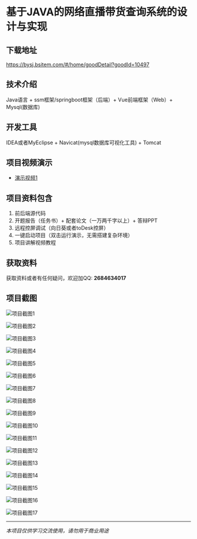 # 基于JAVA的网络直播带货查询系统的设计与实现

## 下载地址
https://bysj.bsitem.com/#/home/goodDetail?goodId=10497

## 技术介绍
Java语言 + ssm框架/springboot框架（后端）+ Vue前端框架（Web）+ Mysql(数据库)

## 开发工具
IDEA或者MyEclipse + Navicat(mysql数据库可视化工具) + Tomcat

## 项目视频演示
- [演示视频1](https://graduation-images.oss-cn-beijing.aliyuncs.com/videos/828%E5%A5%97ssm%E5%BD%95%E5%83%8F/10497_ssm341%E5%9F%BA%E4%BA%8EJAVA%E7%9A%84%E7%BD%91%E7%BB%9C%E7%9B%B4%E6%92%AD%E5%B8%A6%E8%B4%A7%E6%9F%A5%E8%AF%A2%E7%B3%BB%E7%BB%9F%E7%9A%84%E8%AE%BE%E8%AE%A1%E4%B8%8E%E5%AE%9E%E7%8E%B0%E5%BD%95%E5%83%8F.mp4)

## 项目资料包含
1. 前后端源代码
2. 开题报告（任务书）+ 配套论文（一万两千字以上）+ 答辩PPT
3. 远程控屏调试（向日葵或者toDesk控屏）
4. 一键启动项目（双击运行演示，无需搭建复杂环境）
5. 项目讲解视频教程

## 获取资料
获取资料或者有任何疑问，欢迎加QQ: **2684634017**

## 项目截图
![项目截图1](https://graduation-images.oss-cn-beijing.aliyuncs.com/图片/10497/毕设论坛项目主图.jpg)

![项目截图2](https://graduation-images.oss-cn-beijing.aliyuncs.com/图片/10497/1.png)

![项目截图3](https://graduation-images.oss-cn-beijing.aliyuncs.com/图片/10497/2.png)

![项目截图4](https://graduation-images.oss-cn-beijing.aliyuncs.com/图片/10497/3.png)

![项目截图5](https://graduation-images.oss-cn-beijing.aliyuncs.com/图片/10497/4.png)

![项目截图6](https://graduation-images.oss-cn-beijing.aliyuncs.com/图片/10497/5.png)

![项目截图7](https://graduation-images.oss-cn-beijing.aliyuncs.com/图片/10497/6.png)

![项目截图8](https://graduation-images.oss-cn-beijing.aliyuncs.com/图片/10497/7.png)

![项目截图9](https://graduation-images.oss-cn-beijing.aliyuncs.com/图片/10497/8.png)

![项目截图10](https://graduation-images.oss-cn-beijing.aliyuncs.com/图片/10497/9.png)

![项目截图11](https://graduation-images.oss-cn-beijing.aliyuncs.com/图片/10497/10.png)

![项目截图12](https://graduation-images.oss-cn-beijing.aliyuncs.com/图片/10497/11.png)

![项目截图13](https://graduation-images.oss-cn-beijing.aliyuncs.com/图片/10497/12.png)

![项目截图14](https://graduation-images.oss-cn-beijing.aliyuncs.com/图片/10497/13.png)

![项目截图15](https://graduation-images.oss-cn-beijing.aliyuncs.com/图片/10497/14.png)

![项目截图16](https://graduation-images.oss-cn-beijing.aliyuncs.com/图片/10497/15.png)

![项目截图17](https://graduation-images.oss-cn-beijing.aliyuncs.com/图片/10497/16.png)

---
*本项目仅供学习交流使用，请勿用于商业用途*
